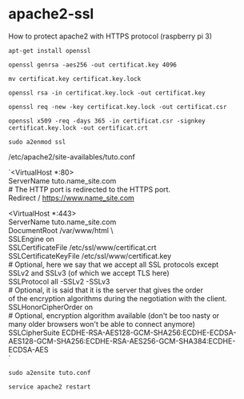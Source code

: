 # apache2-ssl
How to protect apache2 with HTTPS protocol (raspberry pi 3)

`apt-get install openssl`

`openssl genrsa -aes256 -out certificat.key 4096`

`mv certificat.key certificat.key.lock`

`openssl rsa -in certificat.key.lock -out certificat.key`

`openssl req -new -key certificat.key.lock -out certificat.csr`

`openssl x509 -req -days 365 -in certificat.csr -signkey certificat.key.lock -out certificat.crt`

`sudo a2enmod ssl`



/etc/apache2/site-availables/tuto.conf



`<VirtualHost *:80> \
    ServerName      tuto.name_site.com \
    # The HTTP port is redirected to the HTTPS port. \
    Redirect        / https://www.name_site.com \
</VirtualHost>

<VirtualHost *:443> \
    ServerName      tuto.name_site.com \
    DocumentRoot    /var/www/html \        
    SSLEngine on \
    SSLCertificateFile    /etc/ssl/www/certificat.crt \
    SSLCertificateKeyFile /etc/ssl/www/certificat.key \
    # Optional, here we say that we accept all SSL protocols except \
      SSLv2 and SSLv3 (of which we accept TLS here) \
    SSLProtocol all -SSLv2 -SSLv3 \
    # Optional, it is said that it is the server that gives the order \
      of the encryption algorithms during the negotiation with the client. \
    SSLHonorCipherOrder on \
    # Optional, encryption algorithm available (don't be too nasty or \
      many older browsers won't be able to connect anymore) \
    SSLCipherSuite ECDHE-RSA-AES128-GCM-SHA256:ECDHE-ECDSA-AES128-GCM-SHA256:ECDHE-RSA-AES256-GCM-SHA384:ECDHE-ECDSA-AES \
</VirtualHost>`


`sudo a2ensite tuto.conf`

`service apache2 restart`
